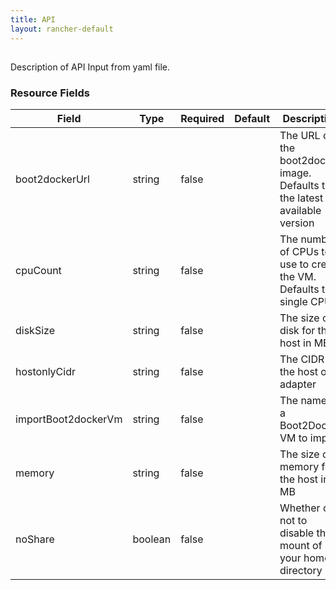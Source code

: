 ```yaml
---
title: API
layout: rancher-default
---
```


## <no value>

Description of API Input from yaml file. 
​​
### Resource Fields

Field | Type | Required | Default | Description
---|---|---|---|---
boot2dockerUrl | string | false | <no value> | The URL of the boot2docker image. Defaults to the latest available version
cpuCount | string | false | <no value> | The number of CPUs to use to create the VM. Defaults to single CPU
diskSize | string | false | <no value> | The size of disk for the host in MB
hostonlyCidr | string | false | <no value> | The CIDR of the host only adapter
importBoot2dockerVm | string | false | <no value> | The name of a Boot2Docker VM to import
memory | string | false | <no value> | The size of memory for the host in MB
noShare | boolean | false | <no value> | Whether or not to disable the mount of your home directory

